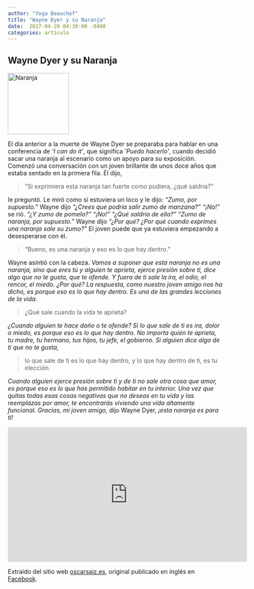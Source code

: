 ```yaml
---
author: "Yoga Beauchef"
title: "Wayne Dyer y su Naranja"
date:  2017-04-29 04:30:00 -0400
categories: artículo
---
```


## Wayne Dyer y su Naranja

<img src="{{ site.url }}/assets/img/posts/2017-04-29-wayne-dyer-naranja.jpg" class="img-responsive img-thumbnail gap-left pull-right" alt="Naranja" width="143" height="143" />

El día anterior a la muerte de Wayne Dyer se preparaba para hablar en una conferencia de *‘I can do it’*, que significa *'Puedo hacerlo'*, cuando decidió sacar una naranja al escenario como un apoyo para su exposición. Comenzó una conversación con un joven brillante de unos doce años que estaba sentado en la primera fila. Él dijo,

> “Si exprimiera esta naranja tan fuerte como pudiera, ¿qué saldría?”

le preguntó. Le miró como si estuviera un loco y le dijo: *“Zumo, por supuesto.”* Wayne dijo *“¿Crees que podría salir zumo de manzana?”* *“¡No!”* se rió. *“¿Y zumo de pomelo?”* *“¡No!”* *“¿Qué saldría de ella?”* *“Zumo de naranja, por supuesto.”* Wayne dijo *“¿Por qué? ¿Por qué cuando exprimes una naranja sale su zumo?”* El joven puede que ya estuviera empezando a desesperarse con él.

> “Bueno, es una naranja y eso es lo que hay dentro.”

Wayne asintió con la cabeza. *Vamos a suponer que esta naranja no es una naranja, sino que eres tú y alguien te aprieta, ejerce presión sobre ti, dice algo que no te gusta, que te ofende. Y fuera de ti sale la ira, el odio, el rencor, el miedo. ¿Por qué? La respuesta, como nuestro joven amigo nos ha dicho, es porque eso es lo que hay dentro. Es una de las grandes lecciones de la vida.*

> ¿Qué sale cuando la vida te aprieta?

*¿Cuando alguien te hace daño o te ofende? Si lo que sale de ti es ira, dolor o miedo, es porque eso es lo que hay dentro. No importa quién te aprieta, tu madre, tu hermano, tus hijos, tu jefe, el gobierno. Si alguien dice algo de ti que no te gusta,*

> lo que sale de ti es lo que hay dentro, y lo que hay dentro de ti, es tu elección.

*Cuando alguien ejerce presión sobre ti y de ti no sale otra cosa que amor, es porque eso es lo que has permitido habitar en tu interior. Una vez que quitas todas esas cosas negativas que no deseas en tu vida y las reemplazas por amor, te encontrarás viviendo una vida altamente funcional. Gracias, mi joven amigo,* dijo Wayne Dyer, *¡esta naranja es para ti!* 

<div class="video-container">
<iframe width="560" height="315" src="https://www.youtube.com/embed/L4GycGfQtZQ" frameborder="0" allowfullscreen></iframe>
</div>

Extraído del sitio web [oscarsaiz.es](http://oscarsaiz.es/wayne-dyer-saco-todo-el-zumo/), original publicado en inglés en [Facebook](https://www.facebook.com/drwaynedyer/photos/a.387583371029.167523.83636976029/10153612633701030/?type=1).
